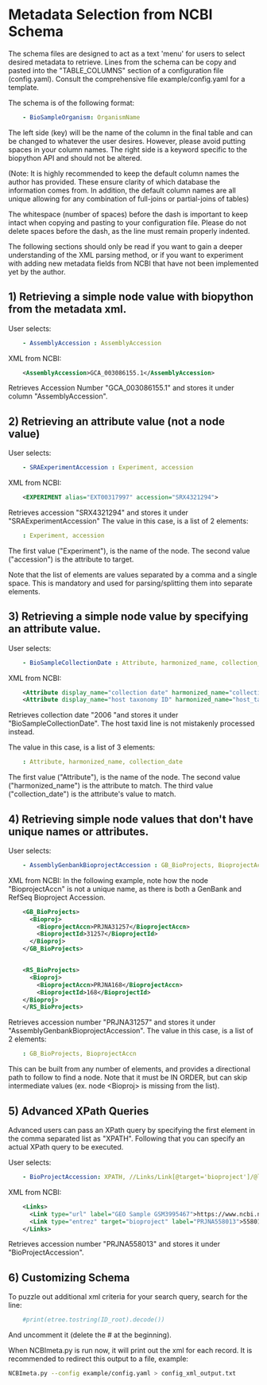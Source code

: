 # Metadata Selection from NCBI Schema

The schema files are designed to act as a text 'menu' for users to select desired metadata to retrieve. Lines from the schema can be copy and pasted into the "TABLE_COLUMNS" section of a configuration file (config.yaml). Consult the comprehensive file example/config.yaml for a template.

The schema is of the following format:

```yaml
    - BioSampleOrganism: OrganismName
```

The left side (key) will be the name of the column in the final table and can be changed to whatever the user desires. However, please avoid putting spaces in your column names.  The right side is a keyword specific to the biopython API and should not be altered.

(Note: It is highly recommended to keep the default column names the author has provided. These ensure clarity of which database the information comes from. In addition, the default column names are all unique allowing for any combination of full-joins or partial-joins of tables)

The whitespace (number of spaces) before the dash is important to keep intact when copying and pasting to your configuration file. Please do not delete spaces before the dash, as the line must remain properly indented.

The following sections should only be read if you want to gain a deeper understanding of the XML parsing method, or if you want to experiment with adding new metadata fields from NCBI that have not been implemented yet by the author.

## 1) Retrieving a simple node value with biopython from the metadata xml.

User selects:

```yaml
    - AssemblyAccession : AssemblyAccession
```

XML from NCBI:

```xml
    <AssemblyAccession>GCA_003086155.1</AssemblyAccession>
```

Retrieves Accession Number "GCA_003086155.1" and stores it under column "AssemblyAccession".

## 2) Retrieving an attribute value (not a node value)

User selects:

```yaml
    - SRAExperimentAccession : Experiment, accession
```

XML from NCBI:

```xml
    <EXPERIMENT alias="EXT00317997" accession="SRX4321294">
```

Retrieves accession "SRX4321294" and stores it under "SRAExperimentAccession"
The value in this case, is a list of 2 elements:

```yaml
    : Experiment, accession
```

The first value ("Experiment"), is the name of the node.
The second value ("accession") is the attribute to target.

Note that the list of elements are values separated by a comma and a single space.
This is mandatory and used for parsing/splitting them into separate elements.

## 3) Retrieving a simple node value by specifying an attribute value.

User selects:

```yaml
    - BioSampleCollectionDate : Attribute, harmonized_name, collection_date
```

XML from NCBI:

```xml
    <Attribute display_name="collection date" harmonized_name="collection_date" attribute_name="collection date">2006</Attribute>
    <Attribute display_name="host taxonomy ID" harmonized_name="host_taxid" attribute_name="host taxid">10090</Attribute>
```

Retrieves collection date "2006 "and stores it under "BioSampleCollectionDate".
The host taxid line is not mistakenly processed instead.

The value in this case, is a list of 3 elements:

```yaml
    : Attribute, harmonized_name, collection_date
```

The first value ("Attribute"), is the name of the node.
The second value ("harmonized_name") is the attribute to match.
The third value ("collection_date") is the attribute's value to match.

## 4) Retrieving simple node values that don't have unique names or attributes.

User selects:

```yaml
    - AssemblyGenbankBioprojectAccession : GB_BioProjects, BioprojectAccn
```

XML from NCBI:
In the following example, note how the node "BioprojectAccn" is not a unique name, as there is both a GenBank and RefSeq Bioproject Accession.

```xml
    <GB_BioProjects>
      <Bioproj>
        <BioprojectAccn>PRJNA31257</BioprojectAccn>
        <BioprojectId>31257</BioprojectId>
      </Bioproj>
    </GB_BioProjects>


    <RS_BioProjects>
      <Bioproj>
        <BioprojectAccn>PRJNA168</BioprojectAccn>
        <BioprojectId>168</BioprojectId>
    </Bioproj>
    </RS_BioProjects>
```

Retrieves accession number "PRJNA31257" and stores it under "AssemblyGenbankBioprojectAccession".
The value in this case, is a list of 2 elements:

```yaml
    : GB_BioProjects, BioprojectAccn
```

This can be built from any number of elements, and provides a directional path to follow to find a node.
Note that it must be IN ORDER, but can skip intermediate values (ex. node \<Bioproj\> is missing from the list).

## 5) Advanced XPath Queries

Advanced users can pass an XPath query by specifying the first element in the comma separated list as "XPATH". Following that you can specify an actual XPath query to be executed.

User selects:

```yaml
    - BioProjectAccession: XPATH, //Links/Link[@target='bioproject']/@label
```

XML from NCBI:

```xml
    <Links>
      <Link type="url" label="GEO Sample GSM3995467">https://www.ncbi.nlm.nih.gov/geo/query/acc.cgi?acc=GSM3995467</Link>
      <Link type="entrez" target="bioproject" label="PRJNA558013">558013</Link>
    </Links>
```

Retrieves accession number "PRJNA558013" and stores it under "BioProjectAccession".

## 6) Customizing Schema

To puzzle out additional xml criteria for your search query, search for the line:

```python
    #print(etree.tostring(ID_root).decode())
```

And uncomment it (delete the \#  at the beginning).

When NCBImeta.py is run now, it will print out the xml for each record. It is recommended to redirect this output to a file, example:

```bash
NCBImeta.py --config example/config.yaml > config_xml_output.txt
```
